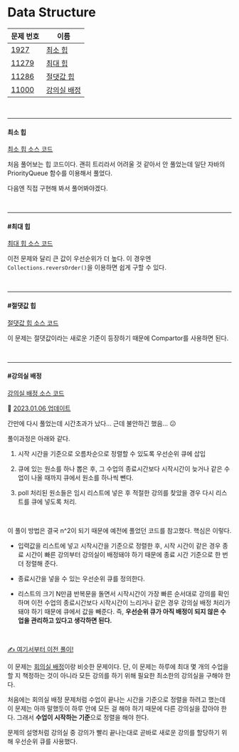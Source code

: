 # Data Structure

| 문제 번호                                          | 이름                |
| ---------------------------------------------- | ----------------- |
| [1927](https://www.acmicpc.net/problem/1927)   | [최소 힙](#최소-힙)     |
| [11279](https://www.acmicpc.net/problem/11279) | [최대 힙](#최대-힙)     |
| [11286](https://www.acmicpc.net/problem/11286) | [절댓값 힙](#절댓값-힙)   |
| [11000](https://www.acmicpc.net/problem/11000) | [강의실 배정](#강의실-배정) |

<br>

<hr>

#### 최소 힙

[최소 힙 소스 코드](https://github.com/hjyeon-n/Algorithm_study/blob/master/BOJ/2021.01/Solution_1927.java)

처음 풀어보는 힙 코드이다. 괜히 트리라서 어려울 것 같아서 안 풀었는데 일단 자바의 PriorityQueue 함수를 이용해서 풀었다. 

다음엔 직접 구현해 봐서 풀어봐야겠다.

<br>

<hr>

#### #최대 힙

[최대 힙 소스 코드](https://www.acmicpc.net/problem/11279)

이전 문제와 달리 큰 값이 우선순위가 더 높다. 이 경우엔 `Collections.reversOrder()`을 이용하면 쉽게 구할 수 있다.

<br>

<hr>

#### #절댓값 힙

[절댓값 힙 소스 코드](https://github.com/hjyeon-n/Algorithm_study/blob/master/BOJ/2021.01/Solution_11286.java)

이 문제는 절댓값이라는 새로운 기준이 등장하기 때문에 Compartor를 사용하면 된다. 

<br>

<hr>

#### #강의실 배정

[강의실 배정 소스 코드](https://github.com/hjyeon-n/Algorithm_study/blob/master/BOJ/2021.01/Solution_11000.java)

📌 [2023.01.06 업데이트](https://github.com/hjyeon-n/Algorithm_study/blob/master/BOJ/2023.01/Solution_11000.java)

간만에 다시 풀었는데 시간초과가 났다... 근데 불안하긴 했음... 😕

풀이과정은 아래와 같다. 

1. 시작 시간을 기준으로 오름차순으로 정렬할 수 있도록 우선순위 큐에 삽입

2. 큐에 있는 원소를 하나 뽑은 후, 그 수업의 종료시간보다 시작시간이 늦거나 같은 수업이 나올 때까지 큐에서 원소를 하나씩 뺀다. 

3. poll 처리된 원소들은 임시 리스트에 넣은 후 적절한 강의를 찾았을 경우 다시 리스트를 큐에 넣도록 처리.

<br>

이 풀이 방법은 결국 n^2이 되기 때문에 예전에 풀었던 코드를 참고했다. 핵심은 이렇다.

+ 입력값을 리스트에 넣고 시작시간을 기준으로 정렬한 후, 시작 시간이 같은 경우 종료 시간이 빠른 강의부터 강의실이 배정돼야 하기 때문에 종료 시간 기준으로 한 번 더 정렬해 준다.

+ 종료시간을 넣을 수 있는 우선순위 큐를 정의한다.

+ 리스트의 크기 N만큼 반복문을 돌면서 시작시간이 가장 빠른 순서대로 강의를 확인하며 이전 수업의 종료시간보다 시작시간이 느리거나 같은 경우 강의실 배정 처리가 돼야 하기 때문에 큐에서 값을 빼준다. 즉, **우선순위 큐가 아직 배정이 되지 않은 수업을 관리하고 있다고 생각하면 된다.**

<br>

<u>✍ 여기서부터 이전 풀이!</u>

이 문제는 [회의실 배정](https://github.com/hjyeon-n/Algorithm_study/blob/master/BOJ/2020.07/Solution_1931.java)이랑 비슷한 문제이다. 단, 이 문제는 하루에 최대 몇 개의 수업을 할 지 책정하는 것이 아니라 모든 강의를 하기 위해 필요한 최소한의 강의실을 구해야 한다.

처음에는 회의실 배정 문제처럼 수업이 끝나는 시간을 기준으로 정렬을 하려고 했는데 이 문제는 아까 말했듯이 하루 안에 모든 걸 해야 하기 때문에 다른 강의실을 잡아야 한다. 그래서 **수업이 시작하는 기준**으로 정렬을 해야 한다.

문제의 설명처럼 강의실 중 강의가 빨리 끝나는대로 곧바로 새로운 강의를 할당하기 위해 우선순위 큐를 사용했다.  
